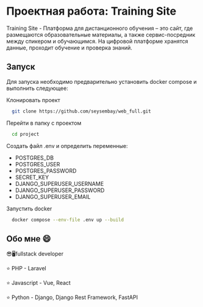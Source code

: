
# Проектная работа: Training Site
Training Site - Платформа для дистанционного обучения – это сайт, где размещаются образовательные материалы, а также сервис-посредник между спикером и обучающимся. На цифровой платформе хранятся данные, проходит обучение и проверка знаний.
## Запуск
Для запуска необходимо предварительно установить docker compose и выполнить следующее:

Клонировать проект

```bash
  git clone https://github.com/seysembay/web_full.git
```

Перейти в папку с проектом

```bash
  cd project
```
Создать файл .env и определить переменные:

- POSTGRES_DB
- POSTGRES_USER
- POSTGRES_PASSWORD
- SECRET_KEY
- DJANGO_SUPERUSER_USERNAME
- DJANGO_SUPERUSER_PASSWORD
- DJANGO_SUPERUSER_EMAIL

Запустить docker

```bash
  docker compose --env-file .env up --build
```


## Обо мне 😄
😎🖥fullstack developer

⭐️ PHP - Laravel

⭐️ Javascript - Vue, React

⭐️ Python - Django, Django Rest Framework, FastAPI